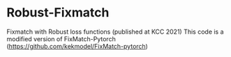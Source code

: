 # Robust-Fixmatch
Fixmatch with Robust loss functions (published at KCC 2021)
This code is a modified version of FixMatch-Pytorch (https://github.com/kekmodel/FixMatch-pytorch)

